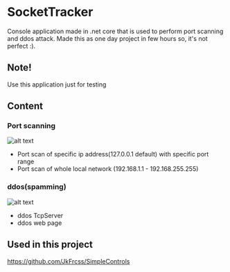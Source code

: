 # SocketTracker
Console application made in .net core that is used to perform port scanning and ddos attack.
Made this as one day project in few hours so, it's not perfect :).

## Note!
Use this application just for testing

## Content
### Port scanning

![alt text](https://github.com/JkFrcss/SocketTracker/blob/master/Media/Scanning.png)

* Port scan of specific ip address(127.0.0.1 default) with specific port range
* Port scan of whole local network (192.168.1.1 - 192.168.255.255)

### ddos(spamming)

![alt text](https://github.com/JkFrcss/SocketTracker/blob/Media/Spamming.png)

* ddos TcpServer
* ddos web page 

## Used in this project
<https://github.com/JkFrcss/SimpleControls>
